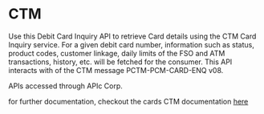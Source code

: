 # CTM

Use this Debit Card Inquiry API to retrieve Card details using the CTM Card Inquiry service. For a given debit card
number, information such as status, product codes, customer linkage, daily limits of the FSO and ATM transactions,
history, etc. will be fetched for the consumer. This API interacts with of the CTM message PCTM-PCM-CARD-ENQ v08.

APIs accessed through APIc Corp.

for further documentation, checkout the cards CTM
documentation [here](https://backstage.fabric.gcpnp.anz/docs/default/Component/fabric-cards/integration/ctm)
